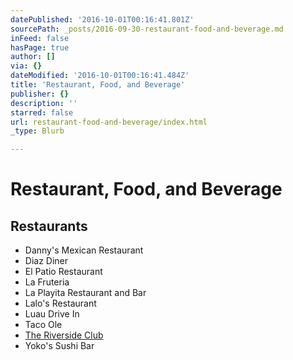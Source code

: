 ```yaml
---
datePublished: '2016-10-01T00:16:41.801Z'
sourcePath: _posts/2016-09-30-restaurant-food-and-beverage.md
inFeed: false
hasPage: true
author: []
via: {}
dateModified: '2016-10-01T00:16:41.484Z'
title: 'Restaurant, Food, and Beverage'
publisher: {}
description: ''
starred: false
url: restaurant-food-and-beverage/index.html
_type: Blurb

---
```

# Restaurant, Food, and Beverage

## Restaurants

* Danny's Mexican Restaurant
* Diaz Diner
* El Patio Restaurant
* La Fruteria
* La Playita Restaurant and Bar
* Lalo's Restaurant
* Luau Drive In
* Taco Ole
* [The Riverside Club][0]
* Yoko's Sushi Bar

[0]: http://www.ontheriver.net/ "The Riverside Club"